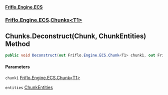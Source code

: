 #### [Friflo.Engine.ECS](index.md 'index')
### [Friflo.Engine.ECS](Friflo.Engine.ECS.md 'Friflo.Engine.ECS').[Chunks&lt;T1&gt;](Chunks_T1_.md 'Friflo.Engine.ECS.Chunks<T1>')

## Chunks<T1>.Deconstruct(Chunk<T1>, ChunkEntities) Method

```csharp
public void Deconstruct(out Friflo.Engine.ECS.Chunk<T1> chunk1, out Friflo.Engine.ECS.ChunkEntities entities);
```
#### Parameters

<a name='Friflo.Engine.ECS.Chunks_T1_.Deconstruct(Friflo.Engine.ECS.Chunk_T1_,Friflo.Engine.ECS.ChunkEntities).chunk1'></a>

`chunk1` [Friflo.Engine.ECS.Chunk&lt;](Chunk_T_.md 'Friflo.Engine.ECS.Chunk<T>')[T1](Chunks_T1_.md#Friflo.Engine.ECS.Chunks_T1_.T1 'Friflo.Engine.ECS.Chunks<T1>.T1')[&gt;](Chunk_T_.md 'Friflo.Engine.ECS.Chunk<T>')

<a name='Friflo.Engine.ECS.Chunks_T1_.Deconstruct(Friflo.Engine.ECS.Chunk_T1_,Friflo.Engine.ECS.ChunkEntities).entities'></a>

`entities` [ChunkEntities](ChunkEntities.md 'Friflo.Engine.ECS.ChunkEntities')